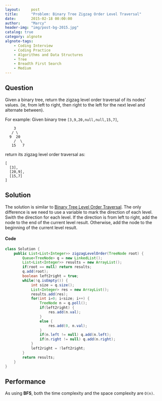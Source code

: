 ```yaml
---
layout:     post
title:      "Problem: Binary Tree Zigzag Order Level Traversal"
date:       2015-02-18 00:00:00
author:     "Marcy"
header-img: "img/post-bg-2015.jpg"
catalog: true
category: algnote
algnote-tags:
    - Coding Interview
    - Coding Practice
    - Algorithms and Data Structures
    - Tree
    - Breadth First Search
    - Medium
---
```


## Question

Given a binary tree, return the zigzag level order traversal of its nodes' values. (ie, from left to right, then right to the left for the next level and alternate between).

For example:
Given binary tree `[3,9,20,null,null,15,7]`,
```
    3
   / \
  9  20
    /  \
   15   7
```
return its zigzag level order traversal as:
```
[
  [3],
  [20,9],
  [15,7]
]
```

## Solution

The solution is similar to [Binary Tree Level Order Traversal](/2015/02/17/binary-tree-level-order-traversal/). The only difference is we need to use a variable to mark the direction of each level. Swith the direction for each level. If the direction is from left to right, add the node to the end of the current level result. Otherwise, add the node to the beginning of the current level result.

#### Code

```java
class Solution {
    public List<List<Integer>> zigzagLevelOrder(TreeNode root) {
        Queue<TreeNode> q = new LinkedList();
        List<List<Integer>> results = new ArrayList();
        if(root == null) return results;
        q.add(root);
        boolean left2right = true;
        while(!q.isEmpty()) {
            int size = q.size();
            List<Integer> res = new ArrayList();
            results.add(res);
            for(int i=0; i<size; i++) {
                TreeNode n = q.poll();
                if(left2right) {
                    res.add(n.val);
                }
                else {
                    res.add(0, n.val);
                }
                if(n.left != null) q.add(n.left);
                if(n.right != null) q.add(n.right);
            }
            left2right = !left2right;
        }
        return results;
    }
}
```

## Performance

As using **BFS**, both the time complexity and the space complexity are `O(n)`.
